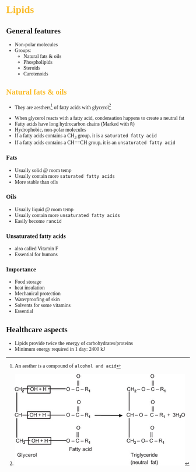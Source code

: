 <span style="font-family:'cascadia code'">

# <span style="color:#fabd2f">Lipids

## General features
- Non-polar molecules
- Groups:
  - Natural fats & oils
  - Phospholipids
  - Steroids
  - Carotenoids

## <span style="color:#fabd2f">Natural fats & oils
- They are aesthers[^1] of fatty acids with glycerol[^2]
[^2]:![](glycerol.png)
- When glycerol reacts with a fatty acid, condensation happens to create a neutral fat
- Fatty acids have long hydrocarbon chains (Marked with `R`)
- Hydrophobic, non-polar molecules
- If a fatty acids contains a CH<sub>3</sub> group, it is a `saturated fatty acid`
- If a fatty acids contains a CH==CH group, it is an `unsaturated fatty acid`
### Fats
- Usually solid @ room temp
- Usually contain more `saturated fatty acids`
- More stable than oils
### Oils
- Usually liquid @ room temp
- Usually contain more `unsaturated fatty acids`
- Easily become `rancid`
### Unsaturated fatty acids
- also called Vitamin F
- Essential for humans

### Importance
- Food storage
- heat insulation
- Mechanical protection
- Waterproofing of skin
- Solvents for some vitamins
- Essential

## Healthcare aspects
- Lipids provide twice the energy of carbohydrates/proteins
- Minimum energy required in 1 day: 2400 kJ


[^1]: An aesther is a compound of `alcohol and acid`
